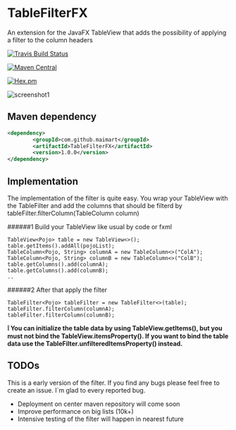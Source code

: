 # TableFilterFX
An extension for the JavaFX TableView that adds the possibility of applying a filter to the column headers

[![Travis Build Status](https://travis-ci.org/maimArt/TableFilterFX.svg?branch=master)](https://travis-ci.org/maimArt/TableFilterFX)

[![Maven Central](https://img.shields.io/maven-central/v/com.github.maimart/TableFilterFX.svg?maxAge=10000)](http://search.maven.org/#search%7Cga%7C1%7Ca%3A%22TableFilterFX%22)

[![Hex.pm](https://img.shields.io/hexpm/l/plug.svg?maxAge=2592000)]()

![screenshot1](https://cloud.githubusercontent.com/assets/20232625/16540990/0c2d9c2a-4078-11e6-87cc-98b96d7f017c.png)

## Maven dependency

```xml
<dependency>
        <groupId>com.github.maimart</groupId>
        <artifactId>TableFilterFX</artifactId>
        <version>1.0.0</version>
</dependency>
```

## Implementation

The implementation of the filter is quite easy. You wrap your TableView with the TableFilter
and add the columns that should be filterd by tableFilter.filterColumn(TableColumn column)

######1 Build your TableView like usual by code or fxml
```
TableView<Pojo> table = new TableView<>();
table.getItems().addAll(pojoList);
TableColumn<Pojo, String> columnA = new TableColumn<>("ColA");
TableColumn<Pojo, String> columnB = new TableColumn<>("ColB");
table.getColumns().add(columnA);
table.getColumns().add(columnB);	
..
```

######2 After that apply the filter

```
TableFilter<Pojo> tableFilter = new TableFilter<>(table);
tableFilter.filterColumn(columnA);
tableFilter.filterColumn(columnB);
```

**:grey_exclamation: You can initialize the table data by using TableView.getItems(), but you must not bind the TableView.itemsProperty().
If you want to bind the table data use the TableFilter.unfilteredItemsProperty() instead.**

## TODOs
This is a early version of the filter. If you find any bugs please feel free to create an issue. I´m glad to every reported bug.

- Deployment on center maven repository will come soon
- Improve performance on big lists (10k+)
- Intensive testing of the filter will happen in nearest future

